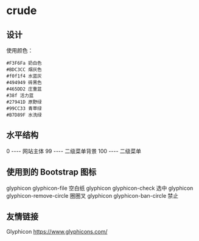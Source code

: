 # crude

## 设计

使用颜色：

```
#F3F6Fa 奶白色
#BDC3CC 烟灰色
#f0f1f4 水蓝灰
#494949 砖黑色
#465DD2 庄重蓝
#38f 活力蓝
#27941D 原野绿
#99CC33 青草绿
#B7D89F 水洗绿
```

## 水平结构

0 ---- 网站主体
99 ---- 二级菜单背景
100 ---- 二级菜单

## 使用到的 Bootstrap 图标

glyphicon glyphicon-file 空白纸
glyphicon glyphicon-check 选中
glyphicon glyphicon-remove-circle 圈圈叉
glyphicon glyphicon-ban-circle 禁止

## 友情链接

Glyphicon https://www.glyphicons.com/
